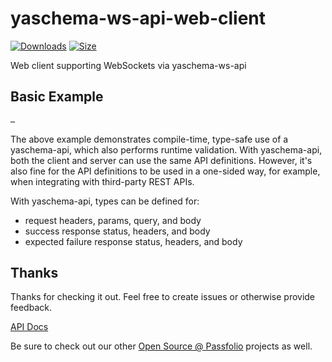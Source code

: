 # yaschema-ws-api-web-client

[![Downloads][downloads-badge]][downloads]
[![Size][size-badge]][size]

Web client supporting WebSockets via yaschema-ws-api

## Basic Example

```typescript
…
```

The above example demonstrates compile-time, type-safe use of a yaschema-api, which also performs runtime validation.  With yaschema-api, both the client and server can use the same API definitions.  However, it's also fine for the API definitions to be used in a one-sided way, for example, when integrating with third-party REST APIs.

With yaschema-api, types can be defined for:

- request headers, params, query, and body
- success response status, headers, and body
- expected failure response status, headers, and body

## Thanks

Thanks for checking it out.  Feel free to create issues or otherwise provide feedback.

[API Docs](https://passfolio.github.io/yaschema-ws-api-web-client/)

Be sure to check out our other [Open Source @ Passfolio](https://github.com/Passfolio) projects as well.

<!-- Definitions -->

[downloads-badge]: https://img.shields.io/npm/dm/yaschema-ws-api-web-client.svg

[downloads]: https://www.npmjs.com/package/yaschema-ws-api-web-client

[size-badge]: https://img.shields.io/bundlephobia/minzip/yaschema-ws-api-web-client.svg

[size]: https://bundlephobia.com/result?p=yaschema-ws-api-web-client
